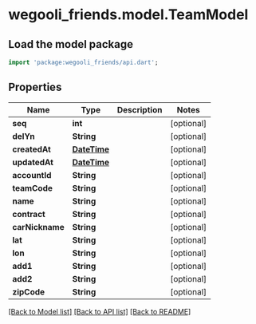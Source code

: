 # wegooli_friends.model.TeamModel

## Load the model package

```dart
import 'package:wegooli_friends/api.dart';
```

## Properties

| Name            | Type                        | Description | Notes      |
| --------------- | --------------------------- | ----------- | ---------- |
| **seq**         | **int**                     |             | [optional] |
| **delYn**       | **String**                  |             | [optional] |
| **createdAt**   | [**DateTime**](DateTime.md) |             | [optional] |
| **updatedAt**   | [**DateTime**](DateTime.md) |             | [optional] |
| **accountId**   | **String**                  |             | [optional] |
| **teamCode**    | **String**                  |             | [optional] |
| **name**        | **String**                  |             | [optional] |
| **contract**    | **String**                  |             | [optional] |
| **carNickname** | **String**                  |             | [optional] |
| **lat**         | **String**                  |             | [optional] |
| **lon**         | **String**                  |             | [optional] |
| **add1**        | **String**                  |             | [optional] |
| **add2**        | **String**                  |             | [optional] |
| **zipCode**     | **String**                  |             | [optional] |

[[Back to Model list]](../README.md#documentation-for-models)
[[Back to API list]](../README.md#documentation-for-api-endpoints)
[[Back to README]](../README.md)
